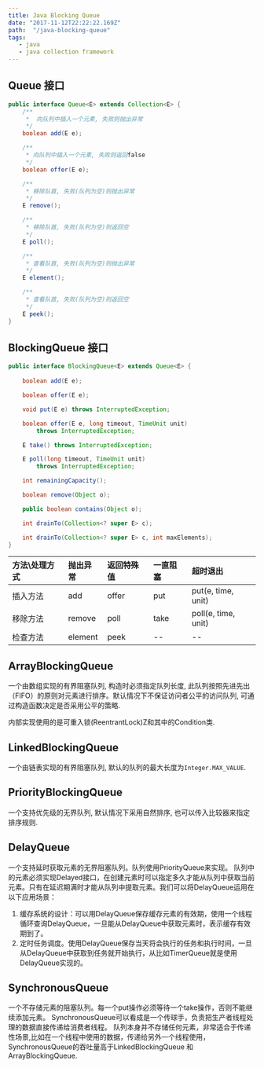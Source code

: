```yaml
---
title: Java Blocking Queue
date: "2017-11-12T22:22:22.169Z"
path:  "/java-blocking-queue"
tags:
   - java
   - java collection framework
---
```


## Queue 接口

```java
public interface Queue<E> extends Collection<E> {
    /**
     *  向队列中插入一个元素, 失败则抛出异常
     */
    boolean add(E e);

    /**
     * 向队列中插入一个元素, 失败则返回false
     */
    boolean offer(E e);

    /**
     * 移除队首, 失败(队列为空)则抛出异常
     */
    E remove();

    /**
     * 移除队首, 失败(队列为空)则返回空
     */
    E poll();

    /**
     * 查看队首, 失败(队列为空)则抛出异常
     */
    E element();

    /**
     * 查看队首, 失败(队列为空)则返回空
     */
    E peek();
}
```

## BlockingQueue 接口

```java
public interface BlockingQueue<E> extends Queue<E> {
    
    boolean add(E e);

    boolean offer(E e);

    void put(E e) throws InterruptedException;

    boolean offer(E e, long timeout, TimeUnit unit)
        throws InterruptedException;

    E take() throws InterruptedException;

    E poll(long timeout, TimeUnit unit)
        throws InterruptedException;

    int remainingCapacity();

    boolean remove(Object o);

    public boolean contains(Object o);

    int drainTo(Collection<? super E> c);

    int drainTo(Collection<? super E> c, int maxElements);
}
```


| 方法\处理方式 | 抛出异常 | 返回特殊值 | 一直阻塞  | 超时退出
| :-----      | :------ | :------  | :------ | :------  |
|  插入方法    | add     | offer     |  put     | put(e, time, unit) |
|  移除方法    | remove  | poll      |  take    | poll(e, time, unit) |
|  检查方法    | element | peek      |   --       |        --         |

## ArrayBlockingQueue
一个由数组实现的有界阻塞队列, 构造时必须指定队列长度, 此队列按照先进先出（FIFO）的原则对元素进行排序。默认情况下不保证访问者公平的访问队列, 
可通过构造函数决定是否采用公平的策略.

内部实现使用的是可重入锁(ReentrantLock)Z和其中的Condition类.

## LinkedBlockingQueue
一个由链表实现的有界阻塞队列, 默认的队列的最大长度为`Integer.MAX_VALUE`.

## PriorityBlockingQueue
一个支持优先级的无界队列, 默认情况下采用自然排序, 也可以传入比较器来指定排序规则.

## DelayQueue
一个支持延时获取元素的无界阻塞队列。队列使用PriorityQueue来实现。
队列中的元素必须实现Delayed接口，在创建元素时可以指定多久才能从队列中获取当前元素。只有在延迟期满时才能从队列中提取元素。我们可以将DelayQueue运用在以下应用场景：

1. 缓存系统的设计：可以用DelayQueue保存缓存元素的有效期，使用一个线程循环查询DelayQueue，一旦能从DelayQueue中获取元素时，表示缓存有效期到了。
2. 定时任务调度。使用DelayQueue保存当天将会执行的任务和执行时间，一旦从DelayQueue中获取到任务就开始执行，从比如TimerQueue就是使用DelayQueue实现的。

## SynchronousQueue
一个不存储元素的阻塞队列。每一个put操作必须等待一个take操作，否则不能继续添加元素。
SynchronousQueue可以看成是一个传球手，负责把生产者线程处理的数据直接传递给消费者线程。
队列本身并不存储任何元素，非常适合于传递性场景,比如在一个线程中使用的数据，传递给另外一个线程使用，
SynchronousQueue的吞吐量高于LinkedBlockingQueue 和 ArrayBlockingQueue.